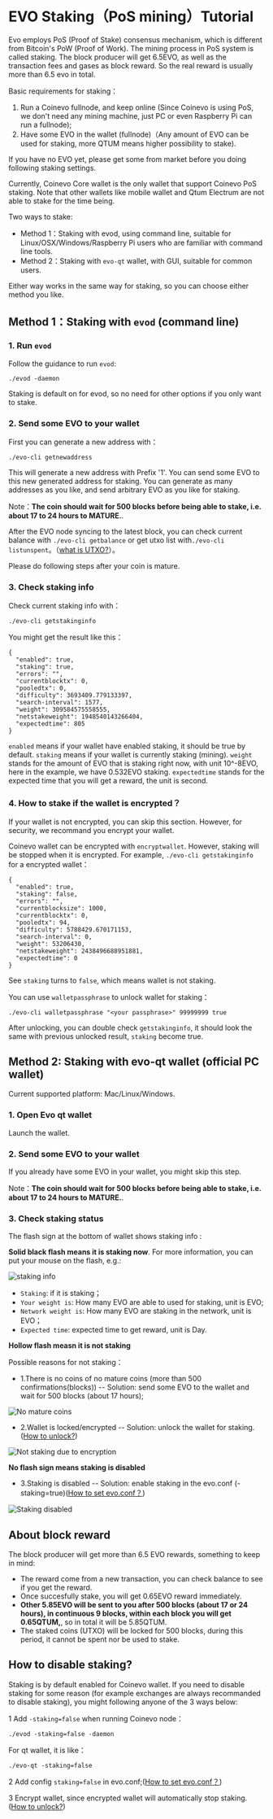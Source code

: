 # EVO Staking（PoS mining）Tutorial

Evo employs PoS (Proof of Stake) consensus mechanism, which is different from Bitcoin's PoW (Proof of Work). The mining process in PoS system is called staking. The block producer will get 6.5EVO, as well as the transaction fees and gases as block reward. So the real reward is usually more than 6.5 evo in total.

Basic requirements for staking：

1. Run a Coinevo fullnode, and keep online (Since Coinevo is using PoS, we don't need any mining machine, just PC or even Raspberry Pi can run a fullnode);
2. Have some EVO in the wallet (fullnode)（Any amount of EVO can be used for staking, more QTUM means higher possibility to stake).

If you have no EVO yet, please get some from market before you doing following staking settings.

Currently, Coinevo Core wallet is the only wallet that support Coinevo PoS staking. Note that other wallets like mobile wallet and Qtum Electrum are not able to stake for the time being.

Two ways to stake:

* Method 1：Staking with evod, using command line, suitable for Linux/OSX/Windows/Raspberry Pi users who are familiar with command line tools.
* Method 2：Staking with `evo-qt` wallet, with GUI, suitable for common users.

Either way works in the same way for staking, so you can choose either method you like.

## Method 1：Staking with `evod` (command line)

### 1. Run `evod`

Follow the guidance to run `evod`:

```
./evod -daemon
```

Staking is default on for evod, so no need for other options if you only want to stake.

### 2. Send some EVO to your wallet

First you can generate a new address with：

```
./evo-cli getnewaddress
```

This will generate a new address with Prefix '1'. You can send some EVO to this new generated address for staking. You can generate as many addresses as you like, and send arbitrary EVO as you like for staking.

Note：**The coin should wait for 500 blocks before being able to stake, i.e. about 17 to 24 hours to MATURE.**. 

After the EVO node syncing to the latest block, you can check current balance with `./evo-cli getbalance` or get utxo list with`./evo-cli listunspent`。（[what is UTXO?](https://github.com/coinevo/documents/blob/master/zh/Qtum-Blockchain-Guide.md#utxo账户模型)）。

Please do following steps after your coin is mature.

### 3. Check staking info

Check current staking info with：

```
./evo-cli getstakinginfo
```

You might get the result like this：

```
{
  "enabled": true,
  "staking": true,
  "errors": "",
  "currentblocktx": 0,
  "pooledtx": 0,
  "difficulty": 3693409.779133397,
  "search-interval": 1577,
  "weight": 309584575558555,
  "netstakeweight": 1948540143266404,
  "expectedtime": 805
}
```

`enabled` means if your wallet have enabled staking, it should be true by default. `staking` means if your wallet is currently staking (mining). `weight` stands for the amount of EVO that is staking right now, with unit 10^-8EVO, here in the example, we have 0.532EVO staking. `expectedtime` stands for the expected time that you will get a reward, the unit is second.

### 4. How to stake if the wallet is encrypted？

If your wallet is not encrypted, you can skip this section. However, for security, we recommand you encrypt your wallet.

Coinevo wallet can be encrypted with `encryptwallet`. However, staking will be stopped when it is encrypted. For example, `./evo-cli getstakinginfo` for a encrypted wallet：

```
{
  "enabled": true,
  "staking": false,
  "errors": "",
  "currentblocksize": 1000,
  "currentblocktx": 0,
  "pooledtx": 94,
  "difficulty": 5788429.670171153,
  "search-interval": 0,
  "weight": 53206430,
  "netstakeweight": 2438496688951881,
  "expectedtime": 0
}
```

See `staking` turns to `false`, which means wallet is not staking.

You can use `walletpassphrase` to unlock wallet for staking：

```
./evo-cli walletpassphrase "<your passphrase>" 99999999 true
```


After unlocking, you can double check `getstakinginfo`, it should look the same with previous unlocked result, `staking` become true.

## Method 2: Staking with evo-qt wallet (official PC wallet)

Current supported platform: Mac/Linux/Windows.

### 1. Open Evo qt wallet

Launch the wallet.

### 2. Send some EVO to your wallet

If you already have some EVO in your wallet, you might skip this step.


Note：**The coin should wait for 500 blocks before being able to stake, i.e. about 17 to 24 hours to MATURE.**. 

### 3. Check staking status

The flash sign at the bottom of wallet shows staking info :

**Solid black flash means it is staking now**. For more information, you can put your mouse on the flash, e.g.:

![staking info](staking.png)

* `Staking`: if it is staking；
* `Your weight is`: How many EVO are able to used for staking, unit is EVO;
* `Network weight is`: How many EVO are staking in the network, unit is EVO；
* `Expected time`: expected time to get reward, unit is Day.

**Hollow flash measn it is not staking**

Possible reasons for not staking：

* 1.There is no coins of no mature coins (more than 500 confirmations(blocks)) -- Solution: send some EVO to the wallet and wait for 500 blocks (about 17 hours);

![No mature coins](not-mature.png)

* 2.Wallet is locked/encrypted -- Solution: unlock the wallet for staking. ([How to unlock?](../Encrypt-and-Unlock-Qtum-Wallet/README.md))

![Not staking due to encryption](locked.jpg)

**No flash sign means staking is disabled**

* 3.Staking is disabled -- Solution: enable staking in the evo.conf (-staking=true)([How to set evo.conf？](../Guidance-of-Qtum-Deployment-and-RPC-Settings.md))

![Staking disabled](staking-disabled.jpg)

## About block reward

The block producer will get more than 6.5 EVO rewards, something to keep in mind:

* The reward come from a new transaction, you can check balance to see if you get the reward.
* Once succesfully stake, you will get 0.65EVO reward immediately.
* **Other 5.85EVO will be sent to you after 500 blocks (about 17 or 24 hours), in continuous 9 blocks, within each block you will get 0.65QTUM,**, so in total it will be 5.85QTUM.
* The staked coins (UTXO) will be locked for 500 blocks, during this period, it cannot be spent nor be used to stake. 

## How to disable staking?

Staking is by default enabled for Coinevo wallet. If you need to disable staking for some reason (for example exchanges are always recommanded to disable staking), you might following anyone of the 3 ways below:

1 Add `-staking=false` when running Coinevo node：

```
./evod -staking=false -daemon
```

For qt wallet, it is like：

```
./evo-qt -staking=false
```

2 Add config `staking=false` in evo.conf;([How to set evo.conf？](../Guidance-of-Qtum-Deployment-and-RPC-Settings.md))

3 Encrypt wallet, since encrypted wallet will automatically stop staking.([How to unlock?](../Encrypt-and-Unlock-Qtum-Wallet/README.md))
